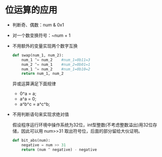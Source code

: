 # 位运算的应用

* 判断奇、偶数：num & 0x1
* 对一个数变换符号：~num + 1
* 不用额外的变量实现两个数字互换
    ```python
    def swap(num_1, num_2):
        num_1 ^= num_2    #num_1=0b11=3
        num_2 ^= num_1    #num_2=0b01=1
        num_1 ^= num_2    #num_1=0b10=2
        return num_1, num_2
    ```
    异或运算满足下面规律
    * 0^a = a;
    * a^a = 0;
    * a^b^c = a^c^b;
    
    
* 不用判断语句来实现求绝对值

    假设程序运行环境中操作系统为32位，int型整数(不考虑整数溢出)用32位存储，因此可以用 num>>31 取出符号位，后面的部分留给大伙证明。
    ```python
    def bit_abs(num):
        negative = num >> 31
        return (num ^ negative) - negative
    ```